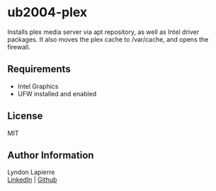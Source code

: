 ub2004-plex
=========

Installs plex media server via apt repository, as well as Intel driver packages. It also moves the plex cache to /var/cache, and opens the firewall.

Requirements
------------

- Intel Graphics
- UFW installed and enabled

License
-------

MIT

Author Information
------------------

Lyndon Lapierre  
[LinkedIn](https://linkedin.com/in/lyndonlapierre) | [Github](https://github.com/ljlapierre)
